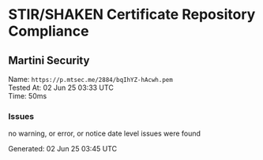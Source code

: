 # STIR/SHAKEN Certificate Repository Compliance

## Martini Security

Name: `https://p.mtsec.me/2884/bqIhYZ-hAcwh.pem`\
Tested At: 02 Jun 25 03:33 UTC\
Time: 50ms

### Issues

no warning, or error, or notice date level issues were found

Generated: 02 Jun 25 03:45 UTC